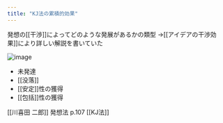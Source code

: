 ```yaml
---
title: "KJ法の累積的効果"
---
```


発想の[[干渉]]によってどのような発展があるかの類型
→[[アイデアの干渉効果]]により詳しい解説を書いていた

![image](https://gyazo.com/ee6d92e318f7b87fc9f0b514114646e9/thumb/1000)
- 未発達
- [[没落]]
- [[安定]]性の獲得
- [[包括]]性の獲得

[[川喜田 二郎]] 発想法 p.107 [[KJ法]]


